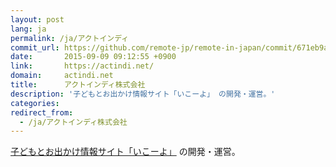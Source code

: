 ```yaml
---
layout: post
lang: ja
permalink: /ja/アクトインディ
commit_url: https://github.com/remote-jp/remote-in-japan/commit/671eb9a4d5ea7bebac6c295617c4a60736e8e976
date:       2015-09-09 09:12:55 +0900
link:       https://actindi.net/
domain:     actindi.net
title:      アクトインディ株式会社
description: '子どもとお出かけ情報サイト「いこーよ」 の開発・運営。'
categories: 
redirect_from:
  - /ja/アクトインディ株式会社
---
```


<p><a href="https://iko-yo.net/">子どもとお出かけ情報サイト「いこーよ」</a> の開発・運営。</p>
